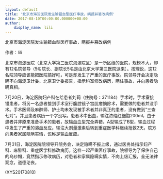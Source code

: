 ```yaml
---
layout: default
title: '北京市海淀医院发生输错血型医疗事故，瞒报并篡改病例'
date: 2017-08-10T00:00:00.000000+08:00
author:
    display_name: lili
---
```


北京市海淀医院发生输错血型医疗事故，瞒报并篡改病例

作者：lili

北京市海淀医院（北京大学第三医院海淀院区）是一所区级的医院，规模不大，却有12名院领导（5名院长、副院长5名是由北京大学第三医院派来）。按理说，这12名院领导应该能把医院搞好吧，可是却发生了严重的医疗事故。院领导开会决定隐瞒不向海淀卫计委、北京卫计委报告，指示科室修改病历，瞒住事故，并向患者隐瞒真相。

7月20日，海淀医院妇产科在给患者刘莉（住院号：371184）手术时，手术室接错患者，将另一名患者接到手术室行腹腔镜子宫肌瘤摘除术，需要做的患者并没手术。手术医师及麻醉师、护士均未发现被手术者并非真正的患者，没有做到“三查七对”。并且患者病历一个字没写。患者术中出血，输注浓缩红细胞200ml，由于患者并非原来准备手术的患者，故输血血型完全弄错，A型输成了B型，输血过程中发生了严重的溶血反应，输注大剂量激素后转到重症医学科继续抢救2天。院方向患者家属隐瞒实情，谎称是输血反应。

7月31日，海淀医院院领导开院务会，决定隐瞒不报上级，通过医务处指示妇产科、麻醉科、重症医学科修改病历。这样一起严重医疗事故，院领导为了保住自己的乌纱帽，竟然指示修改病历，对患者和家属隐瞒实情，不向上级汇报，全无法律观念，道德沦丧。

(XYS20170810)

